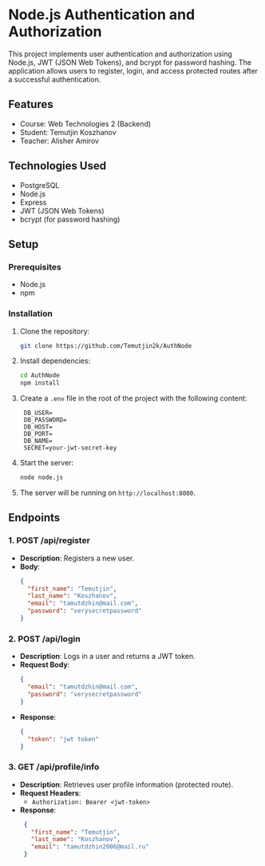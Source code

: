
# Node.js Authentication and Authorization

This project implements user authentication and authorization using Node.js, JWT (JSON Web Tokens), and bcrypt for password hashing. The application allows users to register, login, and access protected routes after a successful authentication.

## Features
  - Course: Web Technologies 2 (Backend)
  - Student: Temutjin Koszhanov
  - Teacher: Alisher Amirov

## Technologies Used
  - PostgreSQL
  - Node.js
  - Express
  - JWT (JSON Web Tokens)
  - bcrypt (for password hashing)

## Setup

### Prerequisites

- Node.js
- npm

### Installation

1. Clone the repository:
   ```bash
   git clone https://github.com/Temutjin2k/AuthNode
   ```

2. Install dependencies:
   ```bash
   cd AuthNode
   npm install
   ```

3. Create a `.env` file in the root of the project with the following content:
   ```env
    DB_USER=
    DB_PASSWORD=
    DB_HOST=
    DB_PORT=
    DB_NAME=
    SECRET=your-jwt-secret-key
   ```

4. Start the server:
   ```bash
   node node.js
   ```

5. The server will be running on `http://localhost:8080`.

## Endpoints

### 1. **POST /api/register**
   - **Description**: Registers a new user.
   - **Body**:
     ```json
     {
       "first_name": "Temutjin",
       "last_name": "Koszhanov",
       "email": "tamutdzhin@mail.com",
       "password": "verysecretpassword"
     }
     ```

### 2. **POST /api/login**
   - **Description**: Logs in a user and returns a JWT token.
   - **Request Body**:
     ```json
     {
       "email": "tamutdzhin@mail.com",
       "password": "verysecretpassword"
     }
     ```
   - **Response**:
     ```json
     {
       "token": "jwt token"
     }
     ```

### 3. **GET /api/profile/info**
   - **Description**: Retrieves user profile information (protected route).
   - **Request Headers**:
     - `Authorization: Bearer <jwt-token>`
   - **Response**:
     ```json
      {
        "first_name": "Temutjin",
        "last_name": "Koszhanov",
        "email": "tamutdzhin2006@mail.ru"
      }
     ```
